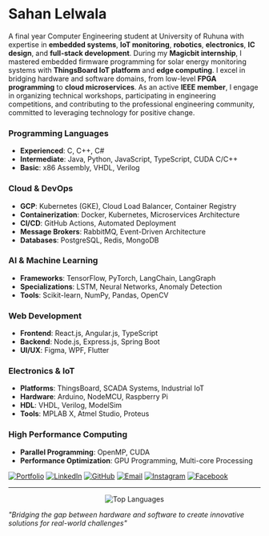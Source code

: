 # Sahan Lelwala

A final year Computer Engineering student at University of Ruhuna with expertise in **embedded systems**, **IoT monitoring**, **robotics**, **electronics**, **IC design**, and **full-stack development**. During my **Magicbit internship**, I mastered embedded firmware programming for solar energy monitoring systems with **ThingsBoard IoT platform** and **edge computing**. I excel in bridging hardware and software domains, from low-level **FPGA programming** to **cloud microservices**. As an active **IEEE member**, I engage in organizing technical workshops, participating in engineering competitions, and contributing to the professional engineering community, committed to leveraging technology for positive change.

### Programming Languages
- **Experienced**: C, C++, C#
- **Intermediate**: Java, Python, JavaScript, TypeScript, CUDA C/C++
- **Basic**: x86 Assembly, VHDL, Verilog

### Cloud & DevOps
- **GCP**: Kubernetes (GKE), Cloud Load Balancer, Container Registry
- **Containerization**: Docker, Kubernetes, Microservices Architecture
- **CI/CD**: GitHub Actions, Automated Deployment
- **Message Brokers**: RabbitMQ, Event-Driven Architecture
- **Databases**: PostgreSQL, Redis, MongoDB

### AI & Machine Learning
- **Frameworks**: TensorFlow, PyTorch, LangChain, LangGraph
- **Specializations**: LSTM, Neural Networks, Anomaly Detection
- **Tools**: Scikit-learn, NumPy, Pandas, OpenCV

### Web Development
- **Frontend**: React.js, Angular.js, TypeScript
- **Backend**: Node.js, Express.js, Spring Boot
- **UI/UX**: Figma, WPF, Flutter

### Electronics & IoT
- **Platforms**: ThingsBoard, SCADA Systems, Industrial IoT
- **Hardware**: Arduino, NodeMCU, Raspberry Pi
- **HDL**: VHDL, Verilog, ModelSim
- **Tools**: MPLAB X, Atmel Studio, Proteus

### High Performance Computing
- **Parallel Programming**: OpenMP, CUDA
- **Performance Optimization**: GPU Programming, Multi-core Processing

[![Portfolio](https://img.shields.io/badge/-Portfolio-000000?style=for-the-badge&logo=About.me&logoColor=white)](https://sahanrashmikaslk.github.io/)
[![LinkedIn](https://img.shields.io/badge/-LinkedIn-0077B5?style=for-the-badge&logo=Linkedin&logoColor=white)](https://www.linkedin.com/in/sahan-lelwala/)
[![GitHub](https://img.shields.io/badge/-GitHub-181717?style=for-the-badge&logo=GitHub&logoColor=white)](https://github.com/sahanrashmikaslk)
[![Email](https://img.shields.io/badge/-Email-D14836?style=for-the-badge&logo=Gmail&logoColor=white)](mailto:sahanrashmikaslk@gmail.com)
[![Instagram](https://img.shields.io/badge/-Instagram-E4405F?style=for-the-badge&logo=Instagram&logoColor=white)](https://www.instagram.com/_rash_98sl_/)
[![Facebook](https://img.shields.io/badge/-Facebook-1877F2?style=for-the-badge&logo=Facebook&logoColor=white)](https://www.facebook.com/sahan.rashmika.921/)


---

<div align="center">
  <img src="https://github-readme-stats.vercel.app/api/top-langs/?username=sahanrashmikaslk&layout=compact&theme=dark" alt="Top Languages" />
</div>

*"Bridging the gap between hardware and software to create innovative solutions for real-world challenges"*
